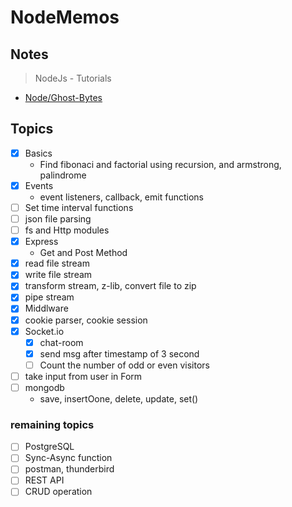 # NodeMemos
## Notes
> NodeJs - Tutorials
- [Node/Ghost-Bytes](https://cumbersome-accordion-690.notion.site/NodeJs-ad07c5b0c5d54ad98e53ae3af9f396d8?pvs=4)
## Topics
- [x] Basics
	- Find fibonaci and factorial using recursion, and armstrong, palindrome
- [x] Events
  - event listeners, callback, emit functions
- [ ] Set time interval functions
- [ ] json file parsing
- [ ] fs and Http modules
- [x] Express
  - Get and Post Method
- [x] read file stream
- [x] write file stream
- [x] transform stream, z-lib, convert file to zip
- [x] pipe stream
- [x] Middlware
- [x] cookie parser, cookie session
- [x] Socket.io
	- [x] chat-room
	- [x] send msg after timestamp of 3 second
 	- [ ] Count the number of odd or even visitors
- [ ] take input from user in Form
- [ ] mongodb
  - save, insertOone, delete, update, set()
     
### remaining topics
- [ ] PostgreSQL
- [ ] Sync-Async function
- [ ] postman, thunderbird
- [ ] REST API
- [ ] CRUD operation
